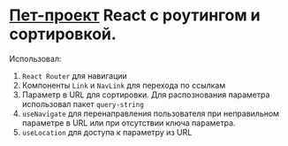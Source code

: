 # [Пет-проект](https://nichtiak.github.io/react-sort/) React с роутингом и сортировкой.

Использовал: 
1. `React Router` для навигации
2. Компоненты `Link` и `NavLink` для перехода по ссылкам
3. Параметр в URL для сортировки. Для распознования параметра использовал пакет `query-string`
4. `useNavigate` для перенаправления пользователя при неправильном параметре в URL или при отсутствии ключа параметра.
5. `useLocation` для доступа к параметру из URL
